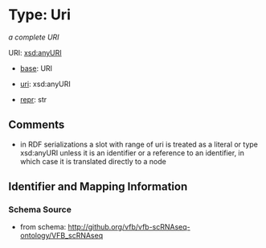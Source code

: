 # Type: Uri




_a complete URI_



URI: [xsd:anyURI](http://www.w3.org/2001/XMLSchema#anyURI)

* [base](https://w3id.org/linkml/base): URI

* [uri](https://w3id.org/linkml/uri): xsd:anyURI

* [repr](https://w3id.org/linkml/repr): str








## Comments

* in RDF serializations a slot with range of uri is treated as a literal or type xsd:anyURI unless it is an identifier or a reference to an identifier, in which case it is translated directly to a node

## Identifier and Mapping Information







### Schema Source


* from schema: http://github.org/vfb/vfb-scRNAseq-ontology/VFB_scRNAseq



